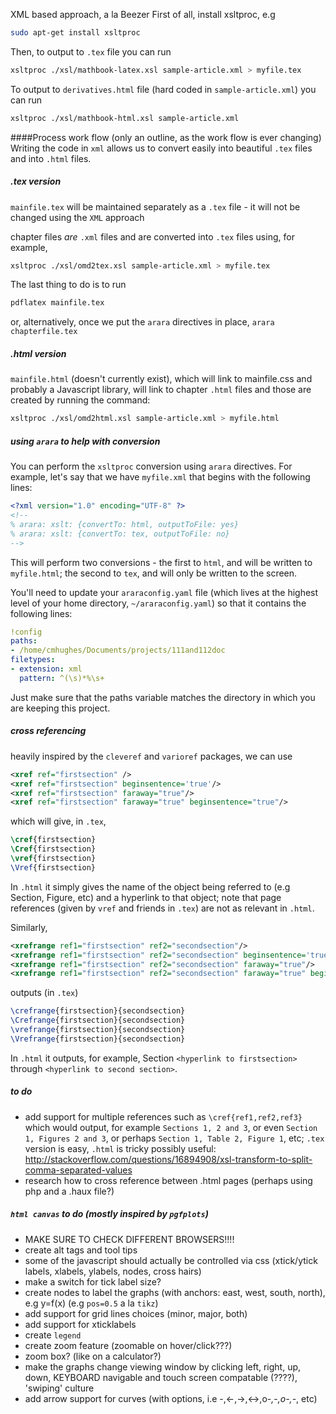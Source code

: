 XML based approach, a la Beezer
First of all, install xsltproc, e.g
```bash
sudo apt-get install xsltproc 
```
Then, to output to `.tex` file you can run
```bash
xsltproc ./xsl/mathbook-latex.xsl sample-article.xml > myfile.tex
```
To output to `derivatives.html` file (hard coded in `sample-article.xml`) you can run
```bash
xsltproc ./xsl/mathbook-html.xsl sample-article.xml
```

####Process work flow (only an outline, as the work flow is ever changing)
Writing the code in `xml` allows us to convert easily into beautiful `.tex` files 
and into `.html` files. 

##### .tex version
`mainfile.tex` will be maintained separately as a `.tex` file - it will not be 
changed using the `XML` approach

chapter files *are* `.xml` files and are converted into `.tex` files using, for example,

```bash
xsltproc ./xsl/omd2tex.xsl sample-article.xml > myfile.tex
```

The last thing to do is to run 

```bash
pdflatex mainfile.tex
```

or, alternatively, once we put the `arara` directives in place, `arara chapterfile.tex`

##### .html version
`mainfile.html` (doesn't currently exist), which will link to mainfile.css and probably 
a Javascript library, will link to chapter `.html` files and those are created by 
running the command:

```bash
xsltproc ./xsl/omd2html.xsl sample-article.xml > myfile.html
```

##### using `arara` to help with conversion
You can perform the `xsltproc` conversion using `arara` directives. For example, let's say that we have
`myfile.xml` that begins with the following lines:

```xml
<?xml version="1.0" encoding="UTF-8" ?>
<!-- 
% arara: xslt: {convertTo: html, outputToFile: yes}
% arara: xslt: {convertTo: tex, outputToFile: no}
-->
```

This will perform two conversions - the first to `html`, and will be written to `myfile.html`; the second to 
`tex`, and will only be written to the screen.

You'll need to update your `araraconfig.yaml` file (which lives at the highest level of your home directory, `~/araraconfig.yaml`)
so that it contains the following lines:

```yaml
!config
paths:
- /home/cmhughes/Documents/projects/111and112doc
filetypes:
- extension: xml
  pattern: ^(\s)*%\s+
```

Just make sure that the paths variable matches the directory in which you are keeping this project.

##### cross referencing
heavily inspired by the `cleveref` and `varioref` packages, we can use
```xml
<xref ref="firstsection" /> 
<xref ref="firstsection" beginsentence='true'/> 
<xref ref="firstsection" faraway="true"/> 
<xref ref="firstsection" faraway="true" beginsentence="true"/> 
```
which will give, in `.tex`,
```tex
\cref{firstsection} 
\Cref{firstsection} 
\vref{firstsection} 
\Vref{firstsection}
```
In `.html` it simply gives the name of the object being referred to (e.g Section, Figure, etc) and a hyperlink
to that object; note that page references (given by `vref` and friends in `.tex`) are not as relevant in `.html`.

Similarly,
```xml
<xrefrange ref1="firstsection" ref2="secondsection"/> 
<xrefrange ref1="firstsection" ref2="secondsection" beginsentence='true'/>                
<xrefrange ref1="firstsection" ref2="secondsection" faraway="true"/>                      
<xrefrange ref1="firstsection" ref2="secondsection" faraway="true" beginsentence="true"/> 
```
outputs (in `.tex`)
```tex
\crefrange{firstsection}{secondsection} 
\Crefrange{firstsection}{secondsection}                
\vrefrange{firstsection}{secondsection}                      
\Vrefrange{firstsection}{secondsection}
```
In `.html` it outputs, for example, Section `<hyperlink to firstsection>` through `<hyperlink to second section>`.

##### to do
- add support for multiple references such as `\cref{ref1,ref2,ref3}` which would output, for example `Sections 1, 2 and 3`, or 
  even `Section 1, Figures 2 and 3`, or perhaps `Section 1, Table 2, Figure 1`, etc; `.tex` version is easy, `.html` is tricky
  possibly useful: http://stackoverflow.com/questions/16894908/xsl-transform-to-split-comma-separated-values
- research how to cross reference between .html pages (perhaps using php and a .haux file?)

##### `html canvas` to do (mostly inspired by `pgfplots`)
- MAKE SURE TO CHECK DIFFERENT BROWSERS!!!!
- create alt tags and tool tips
- some of the javascript should actually be controlled via css (xtick/ytick labels, xlabels, ylabels, nodes, cross hairs)
- make a switch for tick label size? 
- create nodes to label the graphs (with anchors: east, west, south, north), e.g y=f(x) (e.g `pos=0.5` a la `tikz`) 
- add support for grid lines choices (minor, major, both)
- add support for xticklabels
- create `legend`
- create zoom feature (zoomable on hover/click???)
- zoom box? (like on a calculator?)
- make the graphs change viewing window by clicking left, right, up, down, KEYBOARD navigable and touch screen compatable (????), 'swiping' culture
- add arrow support for curves (with options, i.e -,<-,->,<->,o-*,*-*,o-,-*, etc)
